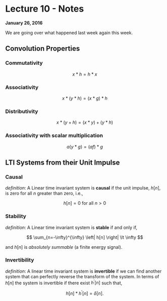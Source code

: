 # Lecture 10 - Notes  

**January 26, 2016**  

We are going over what happened last week again this week.

## Convolution Properties

### Commutativity

$$
    x * h = h * x
$$

### Associativity

$$
    x * (y  * h) = (x  * g)  * h
$$

### Distributivity

$$
    x  * (y + h) = (x  * y) + (y  * h)
$$

### Associativity with scalar multiplication

$$
    a (y  * g) = (a f)  * g
$$

## LTI Systems from their Unit Impulse

### Causal

_definition_: A Linear time invariant system is **causal** if the unit impulse, $h[n]$, is zero for all $n$ greater than zero, i.e.,

$$
    h[n] = 0 \text{ for all } n > 0
$$

### Stability

_definition_: A Linear time invariant system is **stable** if and only if,

$$
    \sum_{n=-\infty}^{\infty} \left| h[n] \right| \lt \infty
$$

and $h[n]$ is _absolutely summable_ (a finite energy signal).

### Invertibility

 _definition_: A linear time invariant system is **invertible** if we can find another system that can perfectly reverse the transform of the system. In terms of $h[n]$ the system is invertible if there exist $h^\prime[n]$ such that,
 
 $$
    h[n] * h^\prime[n] = \delta[n].
 $$


